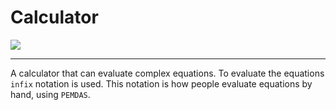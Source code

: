 # Calculator

<img src="https://img.shields.io/badge/java-%23ED8B00.svg?&style=for-the-badge&logo=java&logoColor=white"/>

---

A calculator that can evaluate complex equations.
To evaluate the equations `infix` notation is used.
This notation is how people evaluate equations by hand, using `PEMDAS`.
